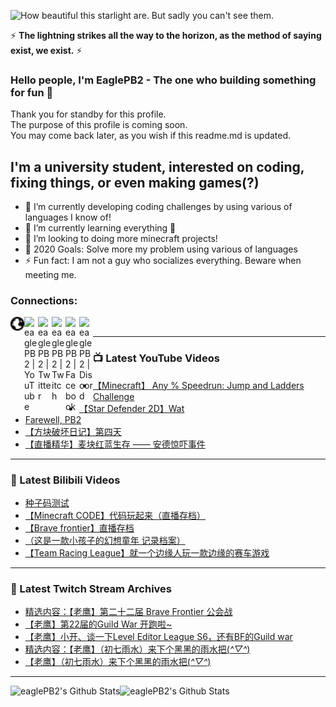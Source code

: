 ![How beautiful this starlight are. But sadly you can't see them.](https://i.imgur.com/7GamgTm.jpg)

⚡ **The lightning strikes all the way to the horizon, as the method of saying exist, we exist.** ⚡


### Hello people, I'm EaglePB2 - The one who building something for fun 👋
Thank you for standby for this profile.   
The purpose of this profile is coming soon.   
You may come back later, as you wish if this readme.md is updated.   

## I'm a university student, interested on coding, fixing things, or even making games(?)
- 🔭 I’m currently developing coding challenges by using various of languages I know of!
- 🌱 I’m currently learning everything 🤣
- 💬 I’m looking to doing more minecraft projects!
- 🥅 2020 Goals: Solve more my problem using various of languages
- ⚡ Fun fact: I am not a guy who socializes everything. Beware when meeting me.

### Connections:

[<img align="left" alt="challonge.com" width="22px" src="https://raw.githubusercontent.com/iconic/open-iconic/master/svg/globe.svg" />][website]
[<img align="left" alt="eaglePB2 | YouTube" width="22px" src="https://cdn.jsdelivr.net/npm/simple-icons@v3/icons/youtube.svg" />][youtube]
[<img align="left" alt="eaglePB2 | Twitter" width="22px" src="https://cdn.jsdelivr.net/npm/simple-icons@v3/icons/twitter.svg" />][twitter]
[<img align="left" alt="eaglePB2 | Twitch" width="22px" src="https://cdn.jsdelivr.net/npm/simple-icons@v3/icons/twitch.svg" />][twitch]
[<img align="left" alt="eaglePB2 | Facebook" width="22px" src="https://cdn.jsdelivr.net/npm/simple-icons@v3/icons/facebook.svg" />][facebook]
[<img align="left" alt="eaglePB2 | Discord" width="22px" src="https://cdn.jsdelivr.net/npm/simple-icons@v3/icons/discord.svg" />][discord]

<br />

---

### 📺 Latest YouTube Videos
<!-- YOUTUBE:START -->
- [【Minecraft】 Any % Speedrun: Jump and Ladders Challenge](https://www.youtube.com/watch?v=esSR32GrAhs)
- [【Star Defender 2D】Wat](https://www.youtube.com/watch?v=Df0Cv3i8D4k)
- [Farewell, PB2](https://www.youtube.com/watch?v=3RZEIVX21eU)
- [【方块破坏日记】第四天](https://www.youtube.com/watch?v=e8F4UV4LMb0)
- [【直播精华】麦块红蓝生存 —— 安德惊吓事件](https://www.youtube.com/watch?v=_LJMaI9mInw)
<!-- YOUTUBE:END -->

---

### 📕 Latest Bilibili Videos
<!-- BILIBILI:START -->
- [种子码测试](https://www.bilibili.com/video/BV1aK4y1H7be)
- [【Minecraft CODE】代码玩起来（直播存档）](https://www.bilibili.com/video/BV1KK411n7Wn)
- [【Brave frontier】直播存档](https://www.bilibili.com/video/BV1XC4y1b7AA)
- [（这是一款小孩子的幻想童年 记录档案）](https://www.bilibili.com/video/av968025052)
- [【Team Racing League】就一个边缘人玩一款边缘的赛车游戏](https://www.bilibili.com/video/av498026945)
<!-- BILIBILI:END -->

---

### 👾 Latest Twitch Stream Archives
<!-- TWITCH:START -->
- [精选内容：【老鹰】第二十二届 Brave Frontier 公会战](https://www.twitch.tv/videos/922640273)
- [【老鹰】第22届的Guild War 开跑啦~](https://www.twitch.tv/videos/922297463)
- [【老鹰】小开、谈一下Level Editor League S6，还有BF的Guild war](https://www.twitch.tv/videos/921345531)
- [精选内容：【老鹰】（初七雨水）来下个黑黑的雨水把(*^▽^*)](https://www.twitch.tv/videos/918757267)
- [【老鹰】（初七雨水）来下个黑黑的雨水把(*^▽^*)](https://www.twitch.tv/videos/918619186)
<!-- TWITCH:END -->

---

<img align="left" alt="eaglePB2's Github Stats" src="https://github-readme-stats.vercel.app/api?username=eaglePB2&show_icons=true&hide_border=true&theme=merko" />
<img align="left" alt="eaglePB2's Github Stats" src="https://github-readme-stats.vercel.app/api/top-langs/?username=eaglePB2&show_icons=true&hide_border=true&theme=merko" />    

[website]: https://gmc.challonge.com/zh_CN
[twitter]: https://twitter.com/eaglePB2
[youtube]: https://youtube.com/codeSTACKr
[twitch]: https://www.twitch.tv/eaglepb2
[facebook]: https://www.facebook.com/eaglePB2/
[discord]:https://discord.gg/qKrub9b

<!-- RANDOMQUOTE:START -->
<!-- RANDOMQUOTE:END -->
